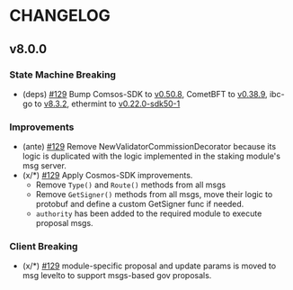 <!--
Guiding Principles:

Changelogs are for humans, not machines.
There should be an entry for every single version.
The same types of changes should be grouped.
Versions and sections should be linkable.
The latest version comes first.
The release date of each version is displayed.
Mention whether you follow Semantic Versioning.

Usage:

Change log entries are to be added to the Unreleased section under the
appropriate stanza (see below). Each entry should ideally include a tag and
the Github issue reference in the following format:

* (<tag>) \#<issue-number> message

The issue numbers will later be link-ified during the release process so you do
not have to worry about including a link manually, but you can if you wish.

Types of changes (Stanzas):

"Features" for new features.
"Improvements" for changes in existing functionality.
"Deprecated" for soon-to-be removed features.
"Bug Fixes" for any bug fixes.
"Client Breaking" for breaking CLI commands and REST routes used by end-users.
"API Breaking" for breaking exported APIs used by developers building on SDK.
"State Machine Breaking" for any changes that result in a different AppState given same genesisState and txList.

Ref: https://keepachangelog.com/en/1.0.0/
-->

# CHANGELOG

## v8.0.0

### State Machine Breaking

- (deps) [#129](https://github.com/Canto-Network/Canto/pull/129) Bump Comsos-SDK to [v0.50.8](https://github.com/cosmos/cosmos-sdk/releases/v0.50.8), CometBFT to [v0.38.9](https://github.com/cometbft/cometbft/releases/v0.38.9), ibc-go to [v8.3.2](https://github.com/cosmos/ibc-go/releases/v8.3.2), ethermint to [v0.22.0-sdk50-1](https://github.com/b-harvest/ethermint/releases/v0.22.0-sdk50-1)

### Improvements

- (ante) [#129](https://github.com/Canto-Network/Canto/pull/129) Remove NewValidatorCommissionDecorator because its logic is duplicated with the logic implemented in the staking module's msg server.
- (x/*) [#129](https://github.com/Canto-Network/Canto/pull/129) Apply Cosmos-SDK improvements.
  - Remove `Type()` and `Route()` methods from all msgs
  - Remove `GetSigner()` methods from all msgs, move their logic to protobuf and define a custom GetSigner func if needed.
  - `authority` has been added to the required module to execute proposal msgs.

### Client Breaking

- (x/*) [#129](https://github.com/Canto-Network/Canto/pull/129) module-specific proposal and update params is moved to msg levelto to support msgs-based gov proposals.

<!-- Release links -->
